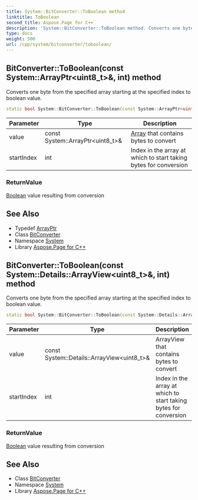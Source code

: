 ```yaml
---
title: System::BitConverter::ToBoolean method
linktitle: ToBoolean
second_title: Aspose.Page for C++
description: 'System::BitConverter::ToBoolean method. Converts one byte from the specified array starting at the specified index to boolean value in C++.'
type: docs
weight: 500
url: /cpp/system/bitconverter/toboolean/
---
```

## BitConverter::ToBoolean(const System::ArrayPtr\<uint8_t\>\&, int) method


Converts one byte from the specified array starting at the specified index to boolean value.

```cpp
static bool System::BitConverter::ToBoolean(const System::ArrayPtr<uint8_t> &value, int startIndex)
```


| Parameter | Type | Description |
| --- | --- | --- |
| value | const System::ArrayPtr\<uint8_t\>\& | [Array](../../array/) that contains bytes to convert |
| startIndex | int | Index in the array at which to start taking bytes for conversion |

### ReturnValue

[Boolean](../../boolean/) value resulting from conversion

## See Also

* Typedef [ArrayPtr](../../arrayptr/)
* Class [BitConverter](../)
* Namespace [System](../../)
* Library [Aspose.Page for C++](../../../)
## BitConverter::ToBoolean(const System::Details::ArrayView\<uint8_t\>\&, int) method


Converts one byte from the specified array starting at the specified index to boolean value.

```cpp
static bool System::BitConverter::ToBoolean(const System::Details::ArrayView<uint8_t> &value, int startIndex)
```


| Parameter | Type | Description |
| --- | --- | --- |
| value | const System::Details::ArrayView\<uint8_t\>\& | ArrayView that contains bytes to convert |
| startIndex | int | Index in the array at which to start taking bytes for conversion |

### ReturnValue

[Boolean](../../boolean/) value resulting from conversion

## See Also

* Class [BitConverter](../)
* Namespace [System](../../)
* Library [Aspose.Page for C++](../../../)
